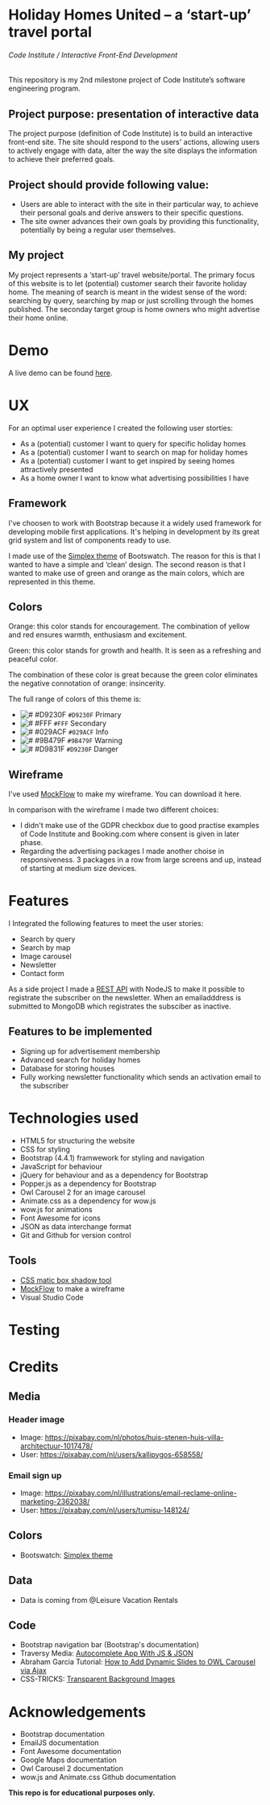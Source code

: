 # Holiday Homes United – a ‘start-up’ travel portal

###### Code Institute / Interactive Front-End Development

This repository is my 2nd milestone project of Code Institute’s software engineering program.

## Project purpose: presentation of interactive data

The project purpose (definition of Code Institute) is to build an interactive front-end site. The site should respond to the users' actions, allowing users to actively engage with data, alter the way the site displays the information to achieve their preferred goals.

## Project should provide following value:

- Users are able to interact with the site in their particular way, to achieve their personal goals and derive answers to their specific questions.
- The site owner advances their own goals by providing this functionality, potentially by being a regular user themselves.

## My project

My project represents a ‘start-up’ travel website/portal. The primary focus of this website is to let (potential) customer search their favorite holiday home. The meaning of search is meant in the widest sense of the word: searching by query, searching by map or just scrolling through the homes published. The seconday target group is home owners who might advertise their home online.

# Demo

A live demo can be found [here](https://gitnorthway.github.io/2nd-milestone-project/ "Demo website 2nd milestone project").

# UX

For an optimal user experience I created the following user storties:

- As a (potential) customer I want to query for specific holiday homes
- As a (potential) customer I want to search on map for holiday homes
- As a (potential) customer I want to get inspired by seeing homes attractively presented
- As a home owner I want to know what advertising possibilities I have

## Framework

I've choosen to work with Bootstrap because it a widely used framework for developing mobile first applications. It's helping in development by its great grid system and list of components ready to use.

I made use of the [Simplex theme](https://bootswatch.com/simplex/ "Simplex theme") of Bootswatch. The reason for this is that I wanted to have a simple and ‘clean’ design. The second reason is that I wanted to make use of green and orange as the main colors, which are represented in this theme.

## Colors

Orange: this color stands for encouragement. The combination of yellow and red ensures warmth, enthusiasm and excitement.

Green: this color stands for growth and health. It is seen as a refreshing and peaceful color.

The combination of these color is great because the green color eliminates the negative connotation of orange: insincerity.

The full range of colors of this theme is:

- ![# #D9230F](https://placehold.it/15/D9230F/D9230F) `#D9230F` Primary
- ![# #FFF](https://placehold.it/15/fff/fff) `#FFF` Secondary
- ![# #029ACF](https://placehold.it/15/029ACF/029ACF) `#029ACF` Info
- ![# #9B479F](https://placehold.it/15/9B479F/9B479F) `#9B479F` Warning
- ![# #D9831F](https://placehold.it/15/D9831F/D9831F) `#D9230F` Danger

## Wireframe

I've used [MockFlow](https://www.mockflow.com/ "MockFlow") to make my wireframe. You can download it here.

In comparison with the wireframe I made two different choices:

- I didn't make use of the GDPR checkbox due to good practise examples of Code Institute and Booking.com where consent is given in later phase.
- Regarding the advertising packages I made another choise in responsiveness. 3 packages in a row from large screens and up, instead of starting at medium size devices.

# Features

I Integrated the following features to meet the user stories:

- Search by query
- Search by map
- Image carousel
- Newsletter
- Contact form

As a side project I made a [REST API](https://github.com/GitNorthWay/nodejs-rest-api "NodeJS Rest API") with NodeJS to make it possible to registrate the subscriber on the newsletter. When an emailadddress is submitted to MongoDB which registrates the subsciber as inactive.

## Features to be implemented

- Signing up for advertisement membership
- Advanced search for holiday homes
- Database for storing houses
- Fully working newsletter functionality which sends an activation email to the subscriber

# Technologies used

- HTML5 for structuring the website
- CSS for styling
- Bootstrap (4.4.1) framwework for styling and navigation
- JavaScript for behaviour
- jQuery for behaviour and as a dependency for Bootstrap
- Popper.js as a dependency for Bootstrap
- Owl Carousel 2 for an image carousel
- Animate.css as a dependency for wow.js
- wow.js for animations
- Font Awesome for icons
- JSON as data interchange format
- Git and Github for version control

## Tools

- [CSS matic box shadow tool](https://www.cssmatic.com/ "CSS matic box shadow tool")
- [MockFlow](https://www.mockflow.com/ "MockFlow") to make a wireframe
- Visual Studio Code

# Testing

# Credits

## Media

### Header image

- Image: https://pixabay.com/nl/photos/huis-stenen-huis-villa-architectuur-1017478/
- User: https://pixabay.com/nl/users/kallipygos-658558/

### Email sign up

- Image: https://pixabay.com/nl/illustrations/email-reclame-online-marketing-2362038/
- User: https://pixabay.com/nl/users/tumisu-148124/

## Colors

- Bootswatch: [Simplex theme](https://bootswatch.com/simplex/ "Simplex theme")

## Data

- Data is coming from @Leisure Vacation Rentals

## Code

- Bootstrap navigation bar (Bootstrap's documentation)
- Traversy Media: [Autocomplete App With JS & JSON](https://youtu.be/1iysNUrI3lw "Autocomplete App With JS & JSON")
- Abraham Garcia Tutorial: [How to Add Dynamic Slides to OWL Carousel via Ajax](https://thecodebeast.com/post/how-to-add-dynamic-slides-to-owl-carousel-via-ajax/52 "How to Add Dynamic Slides to OWL Carousel via Ajax")
- CSS-TRICKS: [Transparent Background Images](https://css-tricks.com/snippets/css/transparent-background-images/ "Transparent Background Images")

# Acknowledgements

- Bootstrap documentation
- EmailJS documentation
- Font Awesome documentation
- Google Maps documentation
- Owl Carousel 2 documentation
- wow.js and Animate.css Github documentation

**This repo is for educational purposes only.**
